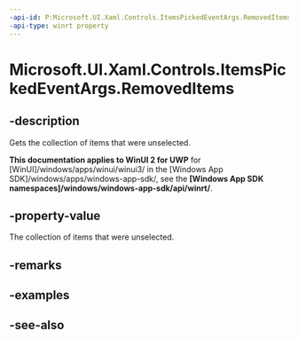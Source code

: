 ```yaml
---
-api-id: P:Microsoft.UI.Xaml.Controls.ItemsPickedEventArgs.RemovedItems
-api-type: winrt property
---
```


<!-- Property syntax
public Windows.Foundation.Collections.IVector<object> RemovedItems { get; }
-->

# Microsoft.UI.Xaml.Controls.ItemsPickedEventArgs.RemovedItems

## -description
Gets the collection of items that were unselected.

**This documentation applies to WinUI 2 for UWP** for [WinUI]/windows/apps/winui/winui3/ in the [Windows App SDK]/windows/apps/windows-app-sdk/, see the **[Windows App SDK namespaces]/windows/windows-app-sdk/api/winrt/**.

## -property-value
The collection of items that were unselected.

## -remarks

## -examples

## -see-also
